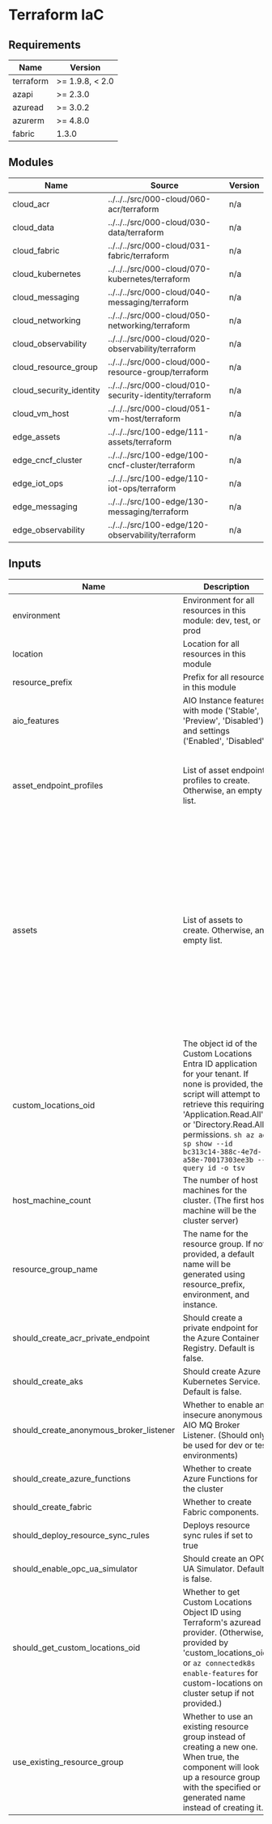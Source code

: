 <!-- BEGIN_TF_DOCS -->
<!-- markdown-table-prettify-ignore-start -->
# Terraform IaC

## Requirements

| Name | Version |
|------|---------|
| terraform | >= 1.9.8, < 2.0 |
| azapi | >= 2.3.0 |
| azuread | >= 3.0.2 |
| azurerm | >= 4.8.0 |
| fabric | 1.3.0 |

## Modules

| Name | Source | Version |
|------|--------|---------|
| cloud\_acr | ../../../src/000-cloud/060-acr/terraform | n/a |
| cloud\_data | ../../../src/000-cloud/030-data/terraform | n/a |
| cloud\_fabric | ../../../src/000-cloud/031-fabric/terraform | n/a |
| cloud\_kubernetes | ../../../src/000-cloud/070-kubernetes/terraform | n/a |
| cloud\_messaging | ../../../src/000-cloud/040-messaging/terraform | n/a |
| cloud\_networking | ../../../src/000-cloud/050-networking/terraform | n/a |
| cloud\_observability | ../../../src/000-cloud/020-observability/terraform | n/a |
| cloud\_resource\_group | ../../../src/000-cloud/000-resource-group/terraform | n/a |
| cloud\_security\_identity | ../../../src/000-cloud/010-security-identity/terraform | n/a |
| cloud\_vm\_host | ../../../src/000-cloud/051-vm-host/terraform | n/a |
| edge\_assets | ../../../src/100-edge/111-assets/terraform | n/a |
| edge\_cncf\_cluster | ../../../src/100-edge/100-cncf-cluster/terraform | n/a |
| edge\_iot\_ops | ../../../src/100-edge/110-iot-ops/terraform | n/a |
| edge\_messaging | ../../../src/100-edge/130-messaging/terraform | n/a |
| edge\_observability | ../../../src/100-edge/120-observability/terraform | n/a |

## Inputs

| Name | Description | Type | Default | Required |
|------|-------------|------|---------|:--------:|
| environment | Environment for all resources in this module: dev, test, or prod | `string` | n/a | yes |
| location | Location for all resources in this module | `string` | n/a | yes |
| resource\_prefix | Prefix for all resources in this module | `string` | n/a | yes |
| aio\_features | AIO Instance features with mode ('Stable', 'Preview', 'Disabled') and settings ('Enabled', 'Disabled'). | ```map(object({ mode = optional(string) settings = optional(map(string)) }))``` | `null` | no |
| asset\_endpoint\_profiles | List of asset endpoint profiles to create. Otherwise, an empty list. | ```list(object({ name = string target_address = string endpoint_profile_type = optional(string) method = optional(string) should_enable_opc_asset_discovery = optional(bool) opc_additional_config_string = optional(string) }))``` | `[]` | no |
| assets | List of assets to create. Otherwise, an empty list. | ```list(object({ asset_endpoint_profile_ref = string datasets = optional(list(object({ data_points = list(object({ data_point_configuration = optional(string) data_source = string name = string observability_mode = optional(string) })) name = string })), []) default_datasets_configuration = optional(string) description = optional(string) display_name = optional(string) documentation_uri = optional(string) enabled = optional(bool) hardware_revision = optional(string) manufacturer = optional(string) manufacturer_uri = optional(string) model = optional(string) name = string product_code = optional(string) serial_number = optional(string) software_revision = optional(string) }))``` | `[]` | no |
| custom\_locations\_oid | The object id of the Custom Locations Entra ID application for your tenant. If none is provided, the script will attempt to retrieve this requiring 'Application.Read.All' or 'Directory.Read.All' permissions. ```sh az ad sp show --id bc313c14-388c-4e7d-a58e-70017303ee3b --query id -o tsv``` | `string` | `null` | no |
| host\_machine\_count | The number of host machines for the cluster. (The first host machine will be the cluster server) | `number` | `3` | no |
| resource\_group\_name | The name for the resource group. If not provided, a default name will be generated using resource\_prefix, environment, and instance. | `string` | `null` | no |
| should\_create\_acr\_private\_endpoint | Should create a private endpoint for the Azure Container Registry. Default is false. | `bool` | `false` | no |
| should\_create\_aks | Should create Azure Kubernetes Service. Default is false. | `bool` | `false` | no |
| should\_create\_anonymous\_broker\_listener | Whether to enable an insecure anonymous AIO MQ Broker Listener. (Should only be used for dev or test environments) | `bool` | `false` | no |
| should\_create\_azure\_functions | Whether to create Azure Functions for the cluster | `bool` | `false` | no |
| should\_create\_fabric | Whether to create Fabric components. | `bool` | `false` | no |
| should\_deploy\_resource\_sync\_rules | Deploys resource sync rules if set to true | `bool` | `false` | no |
| should\_enable\_opc\_ua\_simulator | Should create an OPC UA Simulator. Default is false. | `bool` | `false` | no |
| should\_get\_custom\_locations\_oid | Whether to get Custom Locations Object ID using Terraform's azuread provider. (Otherwise, provided by 'custom\_locations\_oid' or `az connectedk8s enable-features` for custom-locations on cluster setup if not provided.) | `bool` | `true` | no |
| use\_existing\_resource\_group | Whether to use an existing resource group instead of creating a new one. When true, the component will look up a resource group with the specified or generated name instead of creating it. | `bool` | `false` | no |
<!-- markdown-table-prettify-ignore-end -->
<!-- END_TF_DOCS -->
